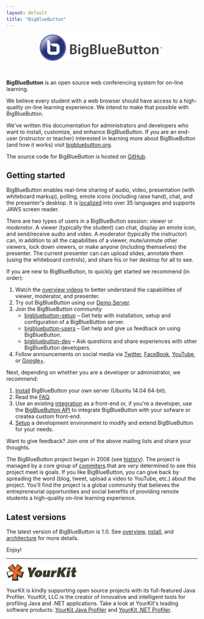 ```yaml
---
layout: default
title: "BigBlueButton"
---
```


<p align="center">
  <img src="/images/logo.png"/>
</p><br>

**BigBlueButton** is an open source web conferencing system for on-line learning.  

We believe every student with a web browser should have access to a high-quality on-line learning experience.  We intend to make that possible with BigBlueButton.

We've written this documentation for administrators and developers who want to install, customize, and enhance BigBlueButton. If you are an end-user (instructor or teacher) interested in learning more about BigBlueButton (and how it works) visit [bigbluebutton.org](http://bigbluebutton.org). 

The source code for BigBlueButton is hosted on [GitHub](http://github.com/bigbluebutton/bigbluebutton).

## Getting started

BigBlueButton enables real-time sharing of audio, video, presentation (with whiteboard markup), polling, emote icons (including raise hand), chat, and the presenter's desktop.  It is [localized](/dev/localization.html) into over 35 languages and supports JAWS screen reader. 

There are two types of users in a BigBlueButton session: _viewer_ or _moderator_.  A viewer (typically the student) can chat, display an emote icon, and send/receive audio and video.  A moderator (typically the instructor) can, in addition to all the capabilities of a viewer, mute/unmute other viewers, lock down viewers, or make anyone (including themselves) the presenter.  The current presenter can can upload slides, annotate them (using the whiteboard controls), and share his or her desktop for all to see.


If you are new to BigBlueButton, to quickly get started we recommend (in order): 

  1. Watch the [overview videos](http://bigbluebutton.org/videos) to better understand the capabilities of viewer, moderator, and presenter.
  1. Try out BigBlueButton using our [Demo Server](http://demo.bigbluebutton.org/). 
  1. Join the BigBlueButton community 
     * [bigbluebutton-setup](https://groups.google.com/forum/#!forum/bigbluebutton-setup) – Get help with installation, setup and configuration of a BigBlueButton server.
     * [bigbluebutton-users](https://groups.google.com/forum/#!forum/bigbluebutton-users) – Get help and give us feedback on using BigBlueButton.
     * [bigbluebutton-dev](https://groups.google.com/forum/#!forum/bigbluebutton-dev) – Ask questions and share experiences with other BigBlueButton developers.  
  1. Follow announcements on social media via [Twitter](https://twitter.com/bigbluebutton), [FaceBook](https://www.facebook.com/bigbluebutton), [YouTube](https://www.youtube.com/user/bigbluebuttonshare), or [Google+](https://plus.google.com/+bigbluebutton).  
      
Next, depending on whether you are a developer or administrator, we recommend:

  1. [Install](/install/install.html) BigBlueButton your own server (Ubuntu 14.04 64-bit).
  1. Read the [FAQ](/support/faq.html).
  1. Use an existing [integration](http://bigbluebutton.org/open-source-integrations/) as a front-end or, if you're a developer, use the [BigBlueButton API](/dev/api.html) to integrate BigBlueButton with your sofware or createa custom front-end.
  1. [Setup](/install/setup.html) a development environment to modify and extend BigBlueButton for your needs.

Want to give feedback?  Join one of the above mailing lists and share your thoughts.  

The BigBlueButton project began in 2008 (see [history](http://bigbluebutton.org/history/)). The project is managed by a core group of [commiters](/support/faq.html#bigbluebutton-committer).that are _very_ determined to see this project meet is goals.  If you like BigBlueButton, you can give back by spreading the word (blog, tweet, upload a video to YouTube, etc.) about the project.  You'll find the project is a global community that believes the entrepreneurial opportunities and social benefits of providing remote students a high-quality on-line learning experience.


## Latest versions

The latest version of BigBlueButton is 1.0. See [overview](/overview/10overview.html), [nstall](/install/install.html), and [architecture](/overview/architecture.html) for more details.  


Enjoy!

---

![yourkit](/images/yourkit.png)

YourKit is kindly supporting open source projects with its full-featured Java Profiler. YourKit, LLC is the creator of innovative and intelligent tools for profiling Java and .NET applications. Take a look at YourKit's leading software products: [YourKit Java Profiler](https://www.yourkit.com/java/profiler/index.jsp) and [YourKit .NET Profiler](https://www.yourkit.com/.net/profiler/index.jsp).

